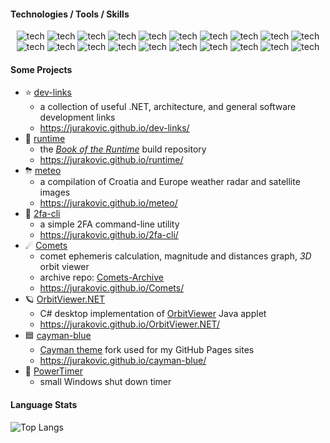 
#### Technologies / Tools / Skills

<p align="center">
	<img alt="tech" src="https://img.shields.io/badge/-C%23-512BD4?style=flat-square&logoColor=white" />
	<img alt="tech" src="https://img.shields.io/badge/-.NET-512BD4?style=flat-square&logo=dotnet&logoColor=white" />
	<img alt="tech" src="https://img.shields.io/badge/-SQL-2088FF?style=flat-square&logoColor=white" />
	<img alt="tech" src="https://img.shields.io/badge/-Visual%20Studio-1a73e8?style=flat-square&logoColor=white" />
	<img alt="tech" src="https://img.shields.io/badge/-Software%20Development-13aa52?style=flat-square&logoColor=white" />
	<img alt="tech" src="https://img.shields.io/badge/-Software%20Architecture-13aa52?style=flat-square&logoColor=white" />
	<img alt="tech" src="https://img.shields.io/badge/-Microservices-13aa52?style=flat-square&logoColor=white" />
	<img alt="tech" src="https://img.shields.io/badge/-Trunk%20Based%20Development-5849BE?style=flat-square&logoColor=white" />
	<img alt="tech" src="https://img.shields.io/badge/-Continuous%20Integration-5849BE?style=flat-square&logoColor=white" />
	<img alt="tech" src="https://img.shields.io/badge/-Continuous%20Delivery-5849BE?style=flat-square&logoColor=white" />
	<img alt="tech" src="https://img.shields.io/badge/-Docker-2496ED?style=flat-square&logo=docker&logoColor=white" />
	<img alt="tech" src="https://img.shields.io/badge/-Kubernetes-326CE5?style=flat-square&logo=kubernetes&logoColor=white" />
	<img alt="tech" src="https://img.shields.io/badge/-Argo_CD-326CE5?style=flat-square&logo=argo&logoColor=white" />
	<img alt="tech" src="https://img.shields.io/badge/-Linux-311C87?style=flat-square&logo=linux&logoColor=white" />
	<img alt="tech" src="https://img.shields.io/badge/-Shell-311C87?style=flat-square&logo=gnubash&logoColor=white" />
	<img alt="tech" src="https://img.shields.io/badge/-Git-F05032?style=flat-square&logo=git&logoColor=white" />
	<img alt="tech" src="https://img.shields.io/badge/-Jenkins-D24939?style=flat-square&logo=jenkins&logoColor=white" />
	<img alt="tech" src="https://img.shields.io/badge/-DevOps-DD0031?style=flat-square&logoColor=white" />
	<img alt="tech" src="https://img.shields.io/badge/-GitOps-DD0031?style=flat-square&logoColor=white" />
	<img alt="tech" src="https://img.shields.io/badge/-Infrastructure%20as%20Code-DD0031?style=flat-square&logoColor=white" />
</p>

#### Some Projects

- ⭐ [dev-links](https://github.com/jurakovic/dev-links)
	- a collection of useful .NET, architecture, and general software development links
	- <https://jurakovic.github.io/dev-links/>
- 📖 [runtime](https://github.com/jurakovic/runtime)
	- the [_Book of the Runtime_](https://github.com/dotnet/runtime/tree/main/docs/design/coreclr/botr/README.md) build repository
	- <https://jurakovic.github.io/runtime/>
- ⛈ [meteo](https://github.com/jurakovic/meteo)
	- a compilation of Croatia and Europe weather radar and satellite images
	- <https://jurakovic.github.io/meteo/>
- 🔑 [2fa-cli](https://github.com/jurakovic/2fa-cli)
	- a simple 2FA command-line utility
	- <https://jurakovic.github.io/2fa-cli/>
- ☄ [Comets](https://github.com/jurakovic/Comets) 
	- comet ephemeris calculation, magnitude and distances graph, *3D* orbit viewer
	- archive repo: [Comets-Archive](https://github.com/jurakovic/Comets-Archive)
	- <https://jurakovic.github.io/Comets/>
- 🪐 [OrbitViewer.NET](https://github.com/jurakovic/OrbitViewer.NET)
	- C# desktop implementation of [OrbitViewer](https://www.astroarts.co.jp/products/orbitviewer/index.html) Java applet
	- <https://jurakovic.github.io/OrbitViewer.NET/>
- 🟦 [cayman-blue](https://github.com/jurakovic/cayman-blue)
	- [Cayman theme](https://github.com/pages-themes/cayman) fork used for my GitHub Pages sites
	- <https://jurakovic.github.io/cayman-blue/>
- 🔋 [PowerTimer](https://github.com/jurakovic/PowerTimer)
	- small Windows shut down timer

#### Language Stats

![Top Langs](https://github-readme-stats.vercel.app/api/top-langs/?username=jurakovic&layout=compact&hide=java&theme=github_dark)
